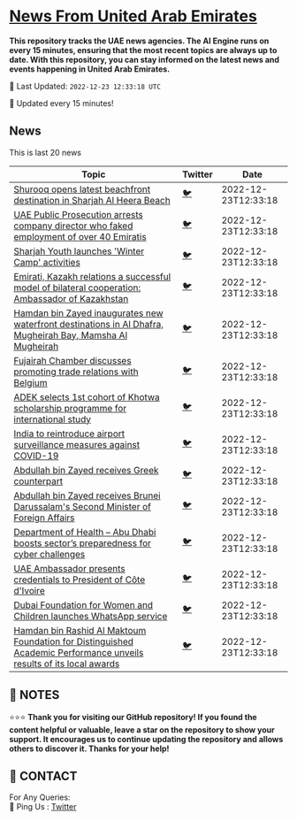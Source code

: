 [News From United Arab Emirates](https://github.com/UAE-Camel/News)
==========

**This repository tracks the UAE news agencies. 
The AI Engine runs on every 15 minutes, ensuring that the most recent topics are always up to date. 
With this repository, you can stay informed on the latest news and events happening in United Arab Emirates.**


📆 Last Updated: `2022-12-23 12:33:18 UTC`

🔧 Updated every 15 minutes!


## News

This is last 20 news

| Topic | Twitter | Date |
| ------------ | --- | ------- |
| [Shurooq opens latest beachfront destination  in Sharjah Al Heera Beach](https://github.com/UAE-Camel/News/blob/main/markdown/1395303113698.md) | [🐦](https://twitter.com/UAECamelNews/status/1606266696855060481) | 2022-12-23T12:33:18
| [UAE Public Prosecution arrests company director who faked employment of over 40 Emiratis](https://github.com/UAE-Camel/News/blob/main/markdown/1395303113992.md) | [🐦](https://twitter.com/UAECamelNews/status/1606266696855060481) | 2022-12-23T12:33:18
| [Sharjah Youth launches 'Winter Camp' activities](https://github.com/UAE-Camel/News/blob/main/markdown/1395303113704.md) | [🐦](https://twitter.com/UAECamelNews/status/1606266696855060481) | 2022-12-23T12:33:18
| [Emirati, Kazakh relations a successful model of bilateral cooperation: Ambassador of Kazakhstan](https://github.com/UAE-Camel/News/blob/main/markdown/1395303113724.md) | [🐦](https://twitter.com/UAECamelNews/status/1606266696855060481) | 2022-12-23T12:33:18
| [Hamdan bin Zayed inaugurates new waterfront destinations in Al Dhafra, Mugheirah Bay, Mamsha Al Mugheirah](https://github.com/UAE-Camel/News/blob/main/markdown/1395303113733.md) | [🐦](https://twitter.com/UAECamelNews/status/1606266696855060481) | 2022-12-23T12:33:18
| [Fujairah Chamber discusses promoting trade relations with Belgium](https://github.com/UAE-Camel/News/blob/main/markdown/1395303113759.md) | [🐦](https://twitter.com/UAECamelNews/status/1606266696855060481) | 2022-12-23T12:33:18
| [ADEK selects 1st cohort of Khotwa scholarship programme for international study](https://github.com/UAE-Camel/News/blob/main/markdown/1395303113832.md) | [🐦](https://twitter.com/UAECamelNews/status/1606266696855060481) | 2022-12-23T12:33:18
| [India to reintroduce airport surveillance measures against COVID-19](https://github.com/UAE-Camel/News/blob/main/markdown/1395303113867.md) | [🐦](https://twitter.com/UAECamelNews/status/1606266696855060481) | 2022-12-23T12:33:18
| [Abdullah bin Zayed receives Greek counterpart](https://github.com/UAE-Camel/News/blob/main/markdown/1395303113885.md) | [🐦](https://twitter.com/UAECamelNews/status/1606266696855060481) | 2022-12-23T12:33:18
| [Abdullah bin Zayed receives Brunei Darussalam's Second Minister of Foreign Affairs](https://github.com/UAE-Camel/News/blob/main/markdown/1395303113923.md) | [🐦](https://twitter.com/UAECamelNews/status/1606266696855060481) | 2022-12-23T12:33:18
| [Department of Health – Abu Dhabi boosts sector’s preparedness for cyber challenges](https://github.com/UAE-Camel/News/blob/main/markdown/1395303113942.md) | [🐦](https://twitter.com/UAECamelNews/status/1606266696855060481) | 2022-12-23T12:33:18
| [UAE Ambassador presents credentials to President of Côte d'Ivoire​](https://github.com/UAE-Camel/News/blob/main/markdown/1395303113950.md) | [🐦](https://twitter.com/UAECamelNews/status/1606266696855060481) | 2022-12-23T12:33:18
| [Dubai Foundation for Women and Children launches WhatsApp service](https://github.com/UAE-Camel/News/blob/main/markdown/1395303113952.md) | [🐦](https://twitter.com/UAECamelNews/status/1606266696855060481) | 2022-12-23T12:33:18
| [Hamdan bin Rashid Al Maktoum Foundation for Distinguished Academic Performance unveils results of its local awards](https://github.com/UAE-Camel/News/blob/main/markdown/1395303113970.md) | [🐦](https://twitter.com/UAECamelNews/status/1606266696855060481) | 2022-12-23T12:33:18




## 📝 NOTES

⭐⭐⭐ **Thank you for visiting our GitHub repository! If you found the content helpful or valuable, leave a star on the repository to show your support. It encourages us to continue updating the repository and allows others to discover it. Thanks for your help!**

## 📨 CONTACT

 For Any Queries:  
            🏓 Ping Us : [Twitter](https://twitter.com/UAECamelNews)